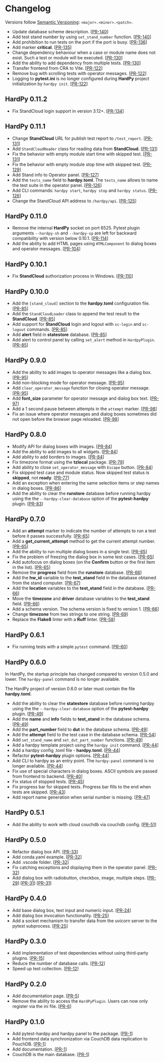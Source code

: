 # Changelog

Versions follow [Semantic Versioning](https://semver.org/): `<major>.<minor>.<patch>`.

* Update database scheme description.
  [[PR-140](https://github.com/everypinio/hardpy/pull/140)]
* Add test stand number by using `set_stand_number` function.
  [[PR-140](https://github.com/everypinio/hardpy/pull/140)]
* Add prohibition to run tests on the port if the port is busy.
  [[PR-136](https://github.com/everypinio/hardpy/pull/136)]
* Add marker **critical**.
  [[PR-135](https://github.com/everypinio/hardpy/pull/135)]
* Change dependency behaviour when a case or module name does not exist.
  Such a test or module will be executed.
  [[PR-130](https://github.com/everypinio/hardpy/pull/130)]
* Add the ability to add dependency from multiple tests.
  [[PR-130](https://github.com/everypinio/hardpy/pull/130)]
* Transfer frontend from CRA to Vite.
  [[PR-122](https://github.com/everypinio/hardpy/pull/122)]
* Remove bug with scrolling tests with operator messages.
  [[PR-122](https://github.com/everypinio/hardpy/pull/122)]
* Logging to **pytest.ini** is no longer configured during **HardPy** project initialization by `hardpy init`.
  [[PR-122](https://github.com/everypinio/hardpy/pull/122)]

## HardPy 0.11.2

* Fix StandCloud login support in version 3.12+.
  [[PR-134](https://github.com/everypinio/hardpy/pull/134)]

## HardPy 0.11.1

* Change **StandCloud** URL for publish test report to `/test_report`.
  [[PR-131](https://github.com/everypinio/hardpy/pull/131)]
* Add `StandCloudReader` class for reading data from **StandCloud**.
  [[PR-131](https://github.com/everypinio/hardpy/pull/131)]
* Fix the behavior with empty module start time with skipped test.
  [[PR-131](https://github.com/everypinio/hardpy/pull/131)]
* Fix the behavior with empty module stop time with skipped test.
  [[PR-129](https://github.com/everypinio/hardpy/pull/129)]
* Add Stand info to Operator panel.
  [[PR-127](https://github.com/everypinio/hardpy/pull/127)]
* Add the `tests_name` field to **hardpy.toml**.
  The `tests_name` allows to name the test suite in the operator panel.
  [[PR-126](https://github.com/everypinio/hardpy/pull/126)]
* Add CLI commands: `hardpy start`, `hardpy stop` and `hardpy status`.
  [[PR-126](https://github.com/everypinio/hardpy/pull/126)]
* Change the StandCloud API address to `/hardpy/api`.
  [[PR-125](https://github.com/everypinio/hardpy/pull/125)]

## HardPy 0.11.0

* Remove the internal **HardPy** socket on port 6525. Pytest plugin arguments `--hardpy-sh` and `--hardpy-sp`
  are left for backward compatibility with version below 0.10.1.
  [[PR-114](https://github.com/everypinio/hardpy/pull/114)]
* Add the ability to add HTML pages using `HTMLComponent` to dialog boxes and operator messages.
  [[PR-104](https://github.com/everypinio/hardpy/pull/104)]

## HardPy 0.10.1

* Fix **StandCloud** authorization process in Windows.
  [[PR-110](https://github.com/everypinio/hardpy/pull/110)]

## HardPy 0.10.0

* Add the `[stand_cloud]` section to the **hardpy.toml** configuration file.
  [[PR-85](https://github.com/everypinio/hardpy/pull/85)]
* Add the `StandCloudLoader` class to append the test result to the **StandCloud**.
  [[PR-85](https://github.com/everypinio/hardpy/pull/85)]
* Add support for **StandCloud** login and logout with `sc-login` and `sc-logout` commands.
  [[PR-85](https://github.com/everypinio/hardpy/pull/85)]
* Add **alert** field in **statestore** database.
  [[PR-85](https://github.com/everypinio/hardpy/pull/85)]
* Add alert to control panel by calling `set_alert` method in `HardpyPlugin`.
  [[PR-85](https://github.com/everypinio/hardpy/pull/85)]

## HardPy 0.9.0

* Add the ability to add images to operator messages like a dialog box.
  [[PR-95](https://github.com/everypinio/hardpy/pull/95)]
* Add non-blocking mode for operator message.
  [[PR-95](https://github.com/everypinio/hardpy/pull/95)]
* Add `clear_operator_message` function for closing operator message.
  [[PR-95](https://github.com/everypinio/hardpy/pull/95)]
* Add **font_size** parameter for operator message and dialog box text.
  [[PR-97](https://github.com/everypinio/hardpy/pull/97)]
* Add a 1 second pause between attempts in the `attempt` marker.
  [[PR-98](https://github.com/everypinio/hardpy/pull/98)]
* Fix an issue where operator messages and dialog boxes sometimes did not
  open before the browser page reloaded.
  [[PR-98](https://github.com/everypinio/hardpy/pull/98)]

## HardPy 0.8.0

* Modify API for dialog boxes with images.
  [[PR-84](https://github.com/everypinio/hardpy/pull/84)]
* Add the ability to add images to all widgets.
  [[PR-84](https://github.com/everypinio/hardpy/pull/84)]
* Add ability to add borders to images.
  [[PR-84](https://github.com/everypinio/hardpy/pull/84)]
* Fix timezone format using the **tzlocal** package.
  [[PR-79](https://github.com/everypinio/hardpy/pull/79)]
* Add ability to close `set_operator_message` with `Escape` button.
  [[PR-84](https://github.com/everypinio/hardpy/pull/84)]
* Fix skipped test case and module status. Now skipped test status is **skipped**, not **ready**.
  [[PR-77](https://github.com/everypinio/hardpy/pull/77)]
* Add an exception when entering the same selection items or step names in dialog boxes.
  [[PR-86](https://github.com/everypinio/hardpy/pull/86)]
* Add the ability to clear the **runstore** database before running hardpy
  using the the `--hardpy-clear-database` option of the **pytest-hardpy** plugin.
  [[PR-83](https://github.com/everypinio/hardpy/pull/83)]

## HardPy 0.7.0

* Add an **attempt** marker to indicate the number of attempts to run a test before it passes successfully.
  [[PR-65](https://github.com/everypinio/hardpy/pull/65)]
* Add a **get_current_attempt** method to get the current attempt number.
  [[PR-65](https://github.com/everypinio/hardpy/pull/65)]
* Add the ability to run multiple dialog boxes in a single test.
  [[PR-65](https://github.com/everypinio/hardpy/pull/65)]
* Fix the problem of freezing the dialog box in some test cases.
  [[PR-65](https://github.com/everypinio/hardpy/pull/65)]
* Add autofocus on dialog boxes (on the **Confirm** button or the first item in the list).
  [[PR-65](https://github.com/everypinio/hardpy/pull/65)]
* Remove the **progress** field from the **runstore** database.
  [[PR-66](https://github.com/everypinio/hardpy/pull/66)]
* Add the **hw_id** variable to the **test_stand** field in the database obtained from the stand computer.
  [[PR-67](https://github.com/everypinio/hardpy/pull/67)]
* Add the **location** variables to the **test_stand** field in the database.
  [[PR-66](https://github.com/everypinio/hardpy/pull/66)]
* Move the **timezone** and **driver** database variables to the **test_stand** field.
  [[PR-66](https://github.com/everypinio/hardpy/pull/66)]
* Add a schema version. The schema version is fixed to version 1.
  [[PR-66](https://github.com/everypinio/hardpy/pull/66)]
* Change **timezone** from two strings to one string.
  [[PR-69](https://github.com/everypinio/hardpy/pull/69)]
* Replace the **Flake8** linter with a **Ruff** linter.
  [[PR-58](https://github.com/everypinio/hardpy/pull/58)]

## HardPy 0.6.1

* Fix running tests with a simple `pytest` command.
  [[PR-60](https://github.com/everypinio/hardpy/pull/60)]

## HardPy 0.6.0

In HardPy, the startup principle has changed compared to version 0.5.0 and lower.
The `hardpy-panel` command is no longer available.

The HardPy project of version 0.6.0 or later must contain the file **hardpy.toml**.

* Add the ability to clear the **statestore** database before running hardpy
  using the the `--hardpy-clear-database` option of the **pytest-hardpy** plugin.
  [[PR-49](https://github.com/everypinio/hardpy/pull/49)]
* Add the **name** and **info** fields to **test_stand** in the database schema.
  [[PR-49](https://github.com/everypinio/hardpy/pull/49)]
* Add the **part_number** field to **dut** in the database schema.
  [[PR-49](https://github.com/everypinio/hardpy/pull/49)]
* Add the **attempt** field to the test case in the database schema.
  [[PR-54](https://github.com/everypinio/hardpy/pull/54)]
* Add `set_stand_name` and `set_dut_part_number` functions.
  [[PR-49](https://github.com/everypinio/hardpy/pull/49)]
* Add a hardpy template project using the `hardpy init` command.
  [[PR-44](https://github.com/everypinio/hardpy/pull/44)]
* Add a hardpy config .toml file - **hardpy.toml**.
  [[PR-44](https://github.com/everypinio/hardpy/pull/44)]
* Refactor **pytest-hardpy** plugin options.
  [[PR-44](https://github.com/everypinio/hardpy/pull/44)]
* Add CLI to hardpy as an entry point. The `hardpy-panel` command is no longer available.
  [[PR-44](https://github.com/everypinio/hardpy/pull/44)]
* Fix use of special characters in dialog boxes. ASCII symbols are passed from frontend to backend.
  [[PR-40](https://github.com/everypinio/hardpy/pull/40)]
* Fix status of stopped tests.
  [[PR-45](https://github.com/everypinio/hardpy/pull/45)]
* Fix progress bar for skipped tests. Progress bar fills to the end when tests are skipped.
  [[PR-43](https://github.com/everypinio/hardpy/pull/43)]
* Add report name generation when serial number is missing.
  [[PR-47](https://github.com/everypinio/hardpy/pull/47)]

## HardPy 0.5.1

* Add the ability to work with cloud couchdb via couchdb config.
  [[PR-51](https://github.com/everypinio/hardpy/pull/51)]

## HardPy 0.5.0

* Refactor dialog box API.
  [[PR-33](https://github.com/everypinio/hardpy/pull/33)]
* Add conda.yaml example.
  [[PR-32](https://github.com/everypinio/hardpy/pull/32)]
* Add .vscode folder.
  [[PR-32](https://github.com/everypinio/hardpy/pull/32)]
* Fix catching exceptions and displaying them in the operator panel.
  [[PR-32](https://github.com/everypinio/hardpy/pull/32)]
* Add dialog box with radiobutton, checkbox, image, multiple steps.
  [[PR-29](https://github.com/everypinio/hardpy/pull/29)]
  [[PR-31](https://github.com/everypinio/hardpy/pull/31)]
  [[PR-31](https://github.com/everypinio/hardpy/pull/31)]

## HardPy 0.4.0

* Add base dialog box, text input and numeric input.
  [[PR-24](https://github.com/everypinio/hardpy/pull/24)]
* Add dialog box invocation functionality.
  [[PR-25](https://github.com/everypinio/hardpy/pull/25)]
* Add a socket mechanism to transfer data from the uvicorn server to the pytest subprocess.
  [[PR-25](https://github.com/everypinio/hardpy/pull/25)]

## HardPy 0.3.0

* Add implementation of test dependencies without using third-party plugins.
  [[PR-15](https://github.com/everypinio/hardpy/pull/15)]
* Reduce the number of database calls.
  [[PR-12](https://github.com/everypinio/hardpy/pull/12)]
* Speed up test collection.
  [[PR-12](https://github.com/everypinio/hardpy/pull/12)]

## HardPy 0.2.0

* Add documentation page.
  [[PR-5](https://github.com/everypinio/hardpy/pull/5)]
* Remove the ability to access the `HardPyPlugin`.
  Users can now only register via the ini file.
  [[PR-6](https://github.com/everypinio/hardpy/pull/6)]

## HardPy 0.1.0

* Add pytest-hardpy and hardpy panel to the package.
  [[PR-1](https://github.com/everypinio/hardpy/pull/1)]
* Add frontend data synchronization via CouchDB data replication to PouchDB.
  [[PR-1](https://github.com/everypinio/hardpy/pull/1)]
* Add documentation.
  [[PR-1](https://github.com/everypinio/hardpy/pull/1)]
* CouchDB is the main database.
  [[PR-1](https://github.com/everypinio/hardpy/pull/1)]
